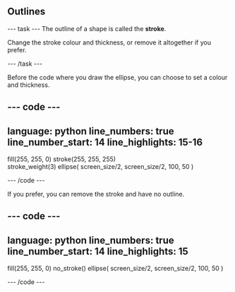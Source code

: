 <h2 class="c-project-heading--task">Outlines</h2>

--- task ---
The outline of a shape is called the **stroke**.

Change the stroke colour and thickness, or remove it altogether if you prefer.

--- /task --- 

Before the code where you draw the ellipse, you can choose to set a colour and thickness.


--- code ---
---
language: python
line_numbers: true
line_number_start: 14
line_highlights: 15-16
---
fill(255, 255, 0) 
stroke(255, 255, 255)  
stroke_weight(3)
ellipse(
    screen_size/2, 
    screen_size/2, 
    100, 
    50
)  
  
--- /code ---

If you prefer, you can remove the stroke and have no outline.

--- code ---
---
language: python
line_numbers: true
line_number_start: 14
line_highlights: 15
---
fill(255, 255, 0) 
no_stroke()
ellipse(
    screen_size/2, 
    screen_size/2, 
    100, 
    50
)  
  
--- /code ---